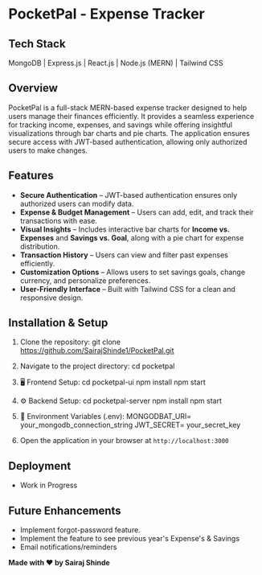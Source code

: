# PocketPal - Expense Tracker

## Tech Stack

MongoDB | Express.js | React.js | Node.js (MERN) | Tailwind CSS

## Overview

PocketPal is a full-stack MERN-based expense tracker designed to help users manage their finances efficiently. It provides a seamless experience for tracking income, expenses, and savings while offering insightful visualizations through bar charts and pie charts. The application ensures secure access with JWT-based authentication, allowing only authorized users to make changes.

## Features

- **Secure Authentication** – JWT-based authentication ensures only authorized users can modify data.
- **Expense & Budget Management** – Users can add, edit, and track their transactions with ease.
- **Visual Insights** – Includes interactive bar charts for **Income vs. Expenses** and **Savings vs. Goal**, along with a pie chart for expense distribution.
- **Transaction History** – Users can view and filter past expenses efficiently.
- **Customization Options** – Allows users to set savings goals, change currency, and personalize preferences.
- **User-Friendly Interface** – Built with Tailwind CSS for a clean and responsive design.

## Installation & Setup

1. Clone the repository:
   git clone https://github.com/SairajShinde1/PocketPal.git

2. Navigate to the project directory:
   cd pocketpal

3. 🖥️ Frontend Setup:
   cd pocketpal-ui
   npm install
   npm start

4. ⚙️ Backend Setup:
   cd pocketpal-server
   npm install
   npm start

5. 🔑 Environment Variables (.env):
   MONGODBAT_URI= your_mongodb_connection_string
   JWT_SECRET= your_secret_key

6. Open the application in your browser at `http://localhost:3000`

## Deployment

- Work in Progress

## Future Enhancements

- Implement forgot-password feature.
- Implement the feature to see previous year's Expense's & Savings
- Email notifications/reminders

**Made with ❤️ by Sairaj Shinde**
